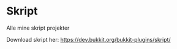 # Skript
Alle mine skript projekter


Download skript her: https://dev.bukkit.org/bukkit-plugins/skript/
